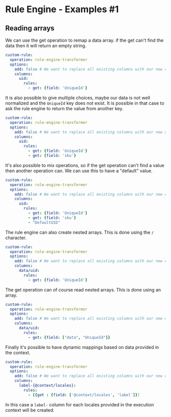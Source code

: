 # Rule Engine - Examples #1

## Reading arrays

We can use the get operation to remap a data array. if the get can't find the data then it will return an empty string.  

```yaml
custom-rule:
  operation: rule-engine-transformer
  options:
    add: false # We want to replace all existing columns with our new columns.
    columns:
      uid:
        rules:
          - get: {field: 'UniqueId'}
```

It is also possible to give multiple choices, maybe our data is not well normalized and the `UniqueId` key does not 
exist. It is possible in that case to ask the rule engine to return the value from another key. 

```yaml
custom-rule:
  operation: rule-engine-transformer
  options:
    add: false # We want to replace all existing columns with our new columns.
    columns:
      uid:
        rules:
          - get: {field: 'UniqueId'}
          - get: {field: 'sku'}
```

It's also possible to mix operations, so if the get operation can't find a value then another operation can. We can use 
this to have a "default" value.

```yaml
custom-rule:
  operation: rule-engine-transformer
  options:
    add: false # We want to replace all existing columns with our new columns.
    columns:
      uid:
        rules:
          - get: {field: 'UniqueId'}
          - get: {field: 'sku'}
          - "DefaultUID"
```

The rule engine can also create nested arrays. This is done using the `/` character.

```yaml
custom-rule:
  operation: rule-engine-transformer
  options:
    add: false # We want to replace all existing columns with our new columns.
    columns:
      data/uid:
        rules:
          - get: {field: 'UniqueId'}
```

The get operation can of course read nested arrays. This is done using an array.

```yaml
custom-rule:
  operation: rule-engine-transformer
  options:
    add: false # We want to replace all existing columns with our new columns.
    columns:
      data/uid:
        rules:
          - get: {field: ["data", "UniqueId"]}
```


Finally it's possible to have dynamic mappings based on data provided in the context. 

```yaml
custom-rule:
  operation: rule-engine-transformer
  options:
    add: false # We want to replace all existing columns with our new columns.
    columns:
      label-{@context/locales}:
        rules:
          - [{get : {field: ['@context/locales', 'label']}]
```

In this case a `label-` column for each locales provided in the execution context will be created. 
